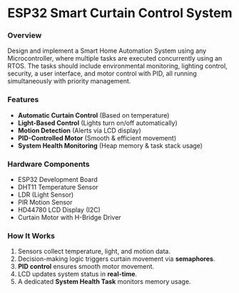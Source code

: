 # ESP32 Smart Curtain Control System

### Overview
Design and implement a Smart Home Automation System using any Microcontroller, where multiple tasks are executed concurrently using an RTOS. The tasks should include environmental monitoring, lighting control, security, a user interface, and motor control with PID, all running simultaneously with priority management.

### Features
-  **Automatic Curtain Control** (Based on temperature)
-  **Light-Based Control** (Lights turn on/off automatically)
-  **Motion Detection** (Alerts via LCD display)
-  **PID-Controlled Motor** (Smooth & efficient movement)
-  **System Health Monitoring** (Heap memory & task stack usage)

### Hardware Components
- ESP32 Development Board
- DHT11 Temperature Sensor
- LDR (Light Sensor)
- PIR Motion Sensor
- HD44780 LCD Display (I2C)
- Curtain Motor with H-Bridge Driver

### How It Works
1. Sensors collect temperature, light, and motion data.
2. Decision-making logic triggers curtain movement via **semaphores**.
3. **PID control** ensures smooth motor movement.
4. LCD updates system status in **real-time**.
5. A dedicated **System Health Task** monitors memory usage.


